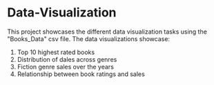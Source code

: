 # Data-Visualization

This project showcases the different data visualization tasks using the "Books_Data" csv file.
The data visualizations showcase:
1. Top 10 highest rated books
2. Distribution of dales across genres
3. Fiction genre sales over the years
4. Relationship between book ratings and sales
